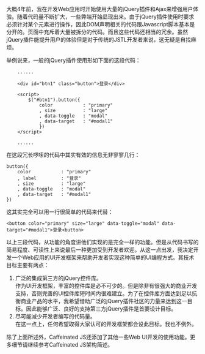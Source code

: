 大概4年前，我在开发Web应用时开始使用大量的jQuery插件和Ajax来增强用户体验。随着代码量不断扩大，一些弊端开始显现出来。由于jQuery插件使用时要求必须针对某个元素进行操作，因此DOM声明相关的代码跟Javascript脚本基本是分开的。页面中充斥着大量被拆分的代码。而且这些代码还相当的冗余。虽然jQuery插件能提升用户的体验但是对于传统的JSTL<!--或者Flex-->开发者来说，这无疑是自找麻烦。

举例说来，一般的jQuery插件使用形如下面的这段代码：

```
	......
	
	<div id="btn1" class="button">登录</div>

	<script>
		$("#btn1").button({
			color			: "primary"
			, size			: "large"
			, data-toggle	: "modal"
			, data-target	: "#modal1"
			})
	</script>

	......

```

在这段冗长啰嗦的代码中其实有效的信息无非寥寥几行：

```
button({
	color			: "primary"
	, label			: "登录"
	, size			: "large"
	, data-toggle	: "modal"
	, data-target	: "#modal1"
})
```

这其实完全可以用一行很简单的代码来代替：

```
<button color="primary" size="large" data-toggle="modal" data-target="#modal1">登录<button>
```

以上三段代码，从功能的角度讲他们实现的是完全一样的功能。但是从代码书写的简易程度、可读性上来说最后一种更加受到开发者欢迎。从这一点出发，我决定开发一个Web应用的UI开发框架来帮助开发者实现这种简单的UI编程方式。其技术目标主要有两点：

1. 广泛的集成第三方的jQuery控件库。<br/> 作为UI开发框架，丰富的控件库是必不可少的。但是除非有很强大的商业开发支持，否则完善的UI控件库短时间内很难建立。为了在控件库方面达到足以抗衡商业产品的水平，我希望借助广泛的jQuery插件社区的力量来达到这一目标。因此能够广泛、良好的支持第三方jQuery插件是首要设计目标。
2. 尽可能减少开发者编写的代码量。<br/>在这一点上，任何希望取得大家认可的开发框架都会设此目标。我也不例外。

除了上面所述外，Caffeinated JS还添加了其他一些Web UI开发的使用功能。更多细节请继续参考Caffeinated JS架构简述。

<!--## 为什么一定要基于jQuery插件来建立UI控件库？-->

